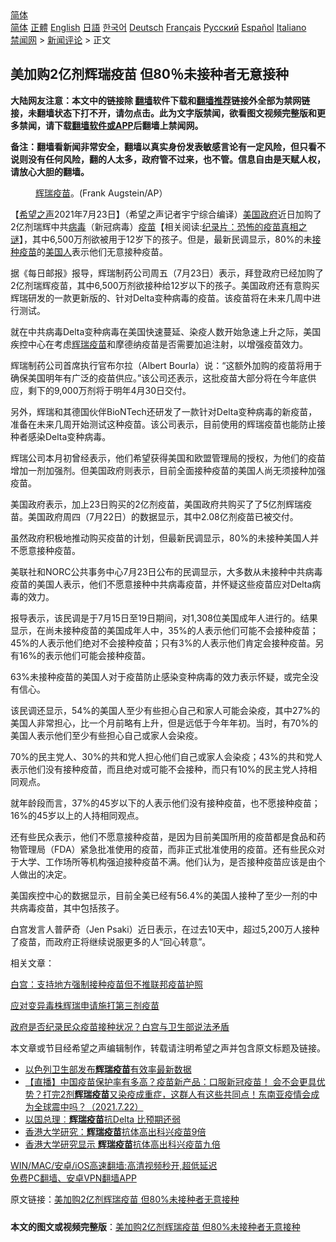  <!-- 面包屑导航 --> <div class="breadcrumb"><!-- GTranslate: https://gtranslate.io/ -->  <div class="switcher notranslate">  <div class="selected">  <a href="#" onclick="return false;"> 简体</a>  </div>  <div class="option">  <a href="https://www.bannedbook.org" onclick="doGTranslate('zh-CN|zh-CN');jQuery('div.switcher div.selected a').html(jQuery(this).html());return false;" title="简体中文" class="nturl selected"> 简体</a>  <a href="https://www.bannedbook.org/zh-tw/" onclick="doGTranslate('zh-CN|zh-TW');jQuery('div.switcher div.selected a').html(jQuery(this).html());return false;" title="繁體中文" class="nturl"> 正體</a>  <a href="https://www.bannedbook.org/en/" onclick="doGTranslate('zh-CN|en');jQuery('div.switcher div.selected a').html(jQuery(this).html());return false;" title="English" class="nturl"> English</a>  <a href="https://www.bannedbook.org/ja/" onclick="doGTranslate('zh-CN|ja');jQuery('div.switcher div.selected a').html(jQuery(this).html());return false;" title="日本語" class="nturl"> 日語</a>  <a href="https://www.bannedbook.org/ko/" onclick="doGTranslate('zh-CN|ko');jQuery('div.switcher div.selected a').html(jQuery(this).html());return false;" title="한국어" class="nturl"> 한국어</a>  <a href="https://www.bannedbook.org/de/" onclick="doGTranslate('zh-CN|de');jQuery('div.switcher div.selected a').html(jQuery(this).html());return false;" title="Deutsch" class="nturl"> Deutsch</a>  <a href="https://www.bannedbook.org/fr/" onclick="doGTranslate('zh-CN|fr');jQuery('div.switcher div.selected a').html(jQuery(this).html());return false;" title="Français" class="nturl"> Français</a>  <a href="https://www.bannedbook.org/ru/" onclick="doGTranslate('zh-CN|ru');jQuery('div.switcher div.selected a').html(jQuery(this).html());return false;" title="Русский" class="nturl"> Русский</a>  <a href="https://www.bannedbook.org/es/" onclick="doGTranslate('zh-CN|es');jQuery('div.switcher div.selected a').html(jQuery(this).html());return false;" title="Español" class="nturl"> Español</a>  <a href="https://www.bannedbook.org/it/" onclick="doGTranslate('zh-CN|it');jQuery('div.switcher div.selected a').html(jQuery(this).html());return false;" title="Italiano" class="nturl"> Italiano</a>  </div>  </div>      <div class='breadcrumb-sub'><!-- Breadcrumb NavXT 6.3.0 --> <a href="https://www.bannedbook.org/" class="home">禁闻网</a> &gt; <a href="https://www.bannedbook.org/bnews/comments/" class="category">新闻评论</a> &gt; 正文</div></div><h2>美加购2亿剂辉瑞疫苗 但80％未接种者无意接种</h2> <p class="notice"><b>大陆网友注意：本文中的链接除 <a href="https://github.com/bannedbook/fanqiang" >翻墙</a>软件下载和<a href="https://github.com/killgcd/justmysocks/blob/master/README.md">翻墙推荐</a>链接外全部为禁网链接，未翻墙状态下打不开，请勿点击。此为文字版禁闻，欲看图文视频完整版和更多禁闻，请下载<a href="https://github.com/bannedbook/fanqiang">翻墙软件或APP</a>后翻墙上禁闻网。</p><p>备注：翻墙看新闻非常安全，翻墙以真实身份发表敏感言论有一定风险，但只看不说则没有任何风险，翻的人太多，政府管不过来，也不管。信息自由是天赋人权，请放心大胆的翻墙。</b></p>  <div class="entry"> <figure> <p><figcaption><a href="https://www.bannedbook.org/bnews/tag/%e8%be%89%e7%91%9e/" class="st_tag internal_tag" rel="tag" title="标签 辉瑞 下的日志">辉瑞</a><a href="https://www.bannedbook.org/bnews/tag/%e7%96%ab%e8%8b%97/" class="st_tag internal_tag" rel="tag" title="标签 疫苗 下的日志">疫苗</a>。(Frank Augstein/AP）</figcaption></figure> <p>【<span class='wp_keywordlink_affiliate'><a href="https://www.soundofhope.org" title="希望之声" target="_blank">希望之声</a></span>2021年7月23日】（希望之声记者宇宁综合编译）<a href="https://www.bannedbook.org/bnews/tag/%e7%be%8e%e5%9b%bd/" class="st_tag internal_tag" rel="tag" title="标签 美国 下的日志">美国</a><a href="https://www.bannedbook.org/bnews/tag/%e6%94%bf%e5%ba%9c/" class="st_tag internal_tag" rel="tag" title="标签 政府 下的日志">政府</a>近日加购了2亿剂瑞辉中共<a href="https://www.bannedbook.org/bnews/tag/%e7%97%85%e6%af%92/" class="st_tag internal_tag" rel="tag" title="标签 病毒 下的日志">病毒</a>（新冠病毒）<span class='wp_keywordlink'><a href="https://www.bannedbook.org/bnews/tculture/20160630/551027.html" title="疫苗" target="_blank">疫苗</a></span>【相关阅读:<a href='https://www.bannedbook.org/bnews/topimagenews/20180408/925060.html' target='_blank'>纪录片：恐怖的疫苗真相之谜</a>】，其中6,500万剂欲被用于12岁下的孩子。但是，最新民调显示，80%的未<a href="https://www.bannedbook.org/bnews/tag/%E6%8E%A5%E7%A7%8D%E7%96%AB%E8%8B%97/" class="st_tag internal_tag" rel="tag" title="标签 接种疫苗 下的日志">接种疫苗</a>的<a href="https://www.bannedbook.org/bnews/tag/%E7%BE%8E%E5%9B%BD%E4%BA%BA/" class="st_tag internal_tag" rel="tag" title="标签 美国人 下的日志">美国人</a>表示他们无意接种疫苗。</p> <p>据《每日邮报》报导，辉瑞制药公司周五（7月23日）表示，拜登政府已经加购了2亿剂瑞辉疫苗，其中6,500万剂欲接种给12岁以下的孩子。美国政府还有意购买辉瑞研发的一款更新版的、针对Delta变种病毒的疫苗。该疫苗将在未来几周中进行测试。 </p> <p>就在中共病毒Delta变种病毒在美国快速蔓延、染疫人数开始急速上升之际，美国疾控中心在考虑<a href="https://www.bannedbook.org/bnews/tag/%e8%be%89%e7%91%9e%e7%96%ab%e8%8b%97/" class="st_tag internal_tag" rel="tag" title="标签 辉瑞疫苗 下的日志">辉瑞疫苗</a>和摩德纳疫苗是否需要加追注射，以增强疫苗效力。</p> <p>辉瑞制药公司首席执行官布尔拉（Albert Bourla）说：“这额外加购的疫苗将用于确保美国明年有广泛的疫苗供应。”该公司还表示，这批疫苗大部分将在今年底供应，剩下的9,000万剂将于明年4月30日交付。</p> <p>另外，辉瑞和其德国伙伴BioNTech还研发了一款针对Delta变种病毒的新疫苗，准备在未来几周开始测试这种疫苗。该公司表示，目前使用的辉瑞疫苗也能防止接种者感染Delta变种病毒。</p> <p>辉瑞公司本月初曾经表示，他们希望获得美国和欧盟管理局的授权，为他们的疫苗增加一剂加强剂。但美国政府则表示，目前全面接种疫苗的美国人尚无须接种加强疫苗。</p>  <p>美国政府表示，加上23日购买的2亿剂疫苗，美国政府共购买了了5亿剂辉瑞疫苗。美国政府周四（7月22日）的数据显示，其中2.08亿剂疫苗已被交付。</p> <p>虽然政府积极地推动购买疫苗的计划，但最新民调显示，80%的未接种美国人并不愿意接种疫苗。</p> <p>美联社和NORC公共事务中心7月23日公布的民调显示，大多数从未接种中共病毒疫苗的美国人表示，他们不愿意接种中共病毒疫苗，并怀疑这些疫苗应对Delta病毒的效力。</p> <p>报导表示，该民调是于7月15日至19日期间，对1,308位美国成年人进行的。结果显示，在尚未接种疫苗的美国成年人中，35%的人表示他们可能不会接种疫苗；45%的人表示他们绝对不会接种疫苗；只有3%的人表示他们肯定会接种疫苗。另有16%的表示他们可能会接种疫苗。</p> <p>63%未接种疫苗的美国人对于疫苗防止感染变种病毒的效力表示怀疑，或完全没有信心。</p> <p>该民调还显示，54%的美国人至少有些担心自己和家人可能会染疫，其中27%的美国人非常担心，比一个月前略有上升，但是远低于今年年初。当时，有70%的美国人表示他们至少有些担心自己或家人会染疫。</p>  <p>70%的民主党人、30%的共和党人担心他们自己或家人会染疫；43%的共和党人表示他们没有接种疫苗，而且绝对或可能不会接种，而只有10%的民主党人持相同观点。</p> <p>就年龄段而言，37%的45岁以下的人表示他们没有接种疫苗，也不愿接种疫苗；16%的45岁以上的人持相同观点。</p> <p>还有些民众表示，他们不愿意接种疫苗，是因为目前美国所用的疫苗都是食品和药物管理局（FDA）紧急批准使用的疫苗，而非正式批准使用的疫苗。还有些民众对于大学、工作场所等机构强迫接种疫苗不满。他们认为，是否接种疫苗应该是由个人做出的决定。 </p> <p>美国疾控中心的数据显示，目前全美已经有56.4%的美国人接种了至少一剂的中共病毒疫苗，其中包括孩子。</p> <p>白宫发言人普萨奇（Jen Psaki）近日表示，在过去10天中，超过5,200万人接种了疫苗，而政府正将继续说服更多的人“回心转意”。</p> <p>相关文章：</p>  <p><a data-ved="2ahUKEwik0Ird7_rxAhVfzjgGHdWiDHwQFjACegQIChAD" href="https://www.soundofhope.org/post/525113" ping="/url?sa=t&amp;source=web&amp;rct=j&amp;url=https://www.soundofhope.org/post/525113&amp;ved=2ahUKEwik0Ird7_rxAhVfzjgGHdWiDHwQFjACegQIChAD">白宫：支持地方强制接种疫苗但不推联邦疫苗护照</a></p> <p><a data-ved="2ahUKEwipuKT97_rxAhU2zjgGHXeaBjwQFjACegQIHRAD" href="https://www.soundofhope.org/post/524027?lang=b5" ping="/url?sa=t&amp;source=web&amp;rct=j&amp;url=https://www.soundofhope.org/post/524027%3Flang%3Db5&amp;ved=2ahUKEwipuKT97_rxAhU2zjgGHXeaBjwQFjACegQIHRAD">应对变异毒株辉瑞申请施打第三剂疫苗</a></p> <p><a data-ved="2ahUKEwijyMWQ8PrxAhV3yTgGHd9NAMoQFjABegQIAhAD" href="https://www.soundofhope.org/post/523727?lang=b5" ping="/url?sa=t&amp;source=web&amp;rct=j&amp;url=https://www.soundofhope.org/post/523727%3Flang%3Db5&amp;ved=2ahUKEwijyMWQ8PrxAhV3yTgGHd9NAMoQFjABegQIAhAD">政府是否纪录民众疫苗接种状况？白宫与卫生部说法矛盾</a></p> <p>本文章或节目经希望之声编辑制作，转载请注明希望之声并包含原文标题及链接。 </p> <ul class='op-related-articles' title='相关阅读'> <li><a href='https://www.bannedbook.org/bnews/cnnews/20210723/1592848.html' target='_blank'>以色列卫生部发布<b>辉瑞疫苗</b>有效率最新数据</a></li> <li><a href='https://www.bannedbook.org/bnews/bannedvideo/20210722/1592183.html' target='_blank'>【直播】中国疫苗保护率有多高？疫苗新产品：口服新冠疫苗！ 会不会更具优势？打完2剂<b>辉瑞疫苗</b>又染疫成重症，这群人有这些共同点！东南亚疫情会成为全球震中吗？（2021.7.22）</a></li> <li><a href='https://www.bannedbook.org/bnews/worldnews/20210720/1590596.html' target='_blank'>以国总理︰<b>辉瑞疫苗</b>抗Delta 比预期还弱</a></li> <li><a href='https://www.bannedbook.org/bnews/comments/20210717/1589020.html' target='_blank'>香港大学研究：<b>辉瑞疫苗</b>抗体高出科兴疫苗9倍</a></li> <li><a href='https://www.bannedbook.org/bnews/headline/20210717/1588723.html' target='_blank'>香港大学研究显示 <b>辉瑞疫苗</b>抗体高出科兴疫苗九倍</a></li> </ul> <p class="texttj"> <a href="https://github.com/bannedbook/fanqiang/wiki/V2ray%E6%9C%BA%E5%9C%BA" target="_blank">WIN/MAC/安卓/iOS高速翻墙:高清视频秒开,超低延迟</a><br/> <a href="https://github.com/bannedbook/fanqiang/wiki/%E7%A6%81%E9%97%BB%E7%BD%91%E5%AE%89%E5%8D%93%E7%BF%BB%E5%A2%99%E6%96%B0%E9%97%BBAPP" target="_blank">免费PC翻墙、安卓VPN翻墙APP</a></p><p>原文链接：<a class="src_link"  href="https://www.soundofhope.org/post/528794" target="_blank">美加购2亿剂辉瑞疫苗 但80%未接种者无意接种</a></p> <a name='sharetosocial'></a>  <div style="margin-bottom:5px;padding-bottom:5px;clear:both"> <div id="archive-pix-1" class="banner-ads"> <!-- AuctionX Display platform tag START --> <div id="26318x728x90x621x_ADSLOT2" clicktrack="%%CLICK_URL_ESC%%"></div> <!-- AuctionX Display platform tag END --> </div> <div id="archive-pix-2" class="banner-ads"> <!-- AuctionX Display platform tag START --> <div id="26315x300x250x621x_ADSLOT2" clicktrack="%%CLICK_URL_ESC%%"></div> <!-- AuctionX Display platform tag END --> </div> </div>  <div id="archive-pix-1" class="banner-ads"> <!-- AuctionX Display platform tag START --> <div id="26318x728x90x621x_ADSLOT3" clicktrack="%%CLICK_URL_ESC%%"></div> <!-- AuctionX Display platform tag END --> </div> <div><b>本文的图文或视频完整版</b>：<a href='https://www.bannedbook.org/bnews/comments/20210724/1593305.html'>美加购2亿剂辉瑞疫苗 但80%未接种者无意接种</a></div>  </div><!--END ENTRY--> 